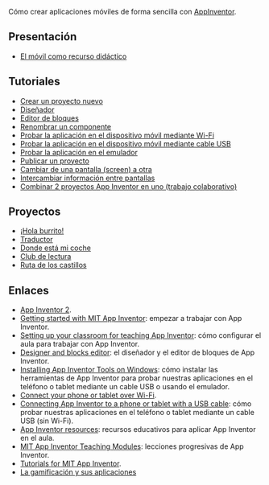Cómo crear aplicaciones móviles de forma sencilla con [AppInventor](https://appinventor.mit.edu/).

## Presentación

- [El móvil como recurso didáctico](https://docs.google.com/presentation/d/10dgxGJN1xbqBhV4Pzazc5RxcroJgh6kRAVwRqx2GLuo/edit?usp=sharing)

## Tutoriales

- [Crear un proyecto nuevo](tutoriales/crear-un-proyecto-nuevo)
- [Diseñador](tutoriales/disenador)
- [Editor de bloques](tutoriales/editor-de-bloques)
- [Renombrar un componente](tutoriales/renombrar-un-componente)
- [Probar la aplicación en el dispositivo móvil mediante Wi-Fi](tutoriales/probar-la-aplicacion-en-el-dispositivo-movil-mediante-wi-fi)
- [Probar la aplicación en el dispositivo móvil mediante cable USB](tutoriales/probar-la-aplicacion-en-el-dispositivo-movil-mediante-cable-usb)
- [Probar la aplicación en el emulador](tutoriales/probar-la-aplicacion-en-el-emulador)
- [Publicar un proyecto](tutoriales/publicar-un-proyecto)
- [Cambiar de una pantalla (screen) a otra](tutoriales/cambiar-de-una-pantalla-a-otra)
- [Intercambiar información entre pantallas](tutoriales/intercambiar-informacion-entre-pantallas)
- [Combinar 2 proyectos App Inventor en uno (trabajo colaborativo)](https://github.com/fvarrui/AI2MergerTool/blob/master/README.md)

## Proyectos

- [¡Hola burrito!](proyectos/hola-burrito)
- [Traductor](proyectos/traductor)
- [Donde está mi coche](proyectos/donde-esta-mi-coche)
- [Club de lectura](proyectos/club-de-lectura)
- [Ruta de los castillos](proyectos/ruta-de-los-castillos)

## Enlaces

- [App Inventor 2](https://appinventor.mit.edu/).
- [Getting started with MIT App Inventor](https://appinventor.mit.edu/explore/get-started): empezar a trabajar con App Inventor.
- [Setting up your classroom for teaching App Inventor](https://appinventor.mit.edu/explore/ai2/setup-classroom): cómo configurar el aula para trabajar con App Inventor.
- [Designer and blocks editor](https://appinventor.mit.edu/explore/designer-blocks): el diseñador y el editor de bloques de App Inventor.
- [Installing App Inventor Tools on Windows](https://appinventor.mit.edu/explore/ai2/windows): cómo instalar las herramientas de App Inventor para probar nuestras aplicaciones en el teléfono o tablet mediante un cable USB o usando el emulador.
- [Connect your phone or tablet over Wi-Fi](https://appinventor.mit.edu/explore/ai2/setup-device-wifi.html).
- [Connecting App Inventor to a phone or tablet with a USB cable](https://appinventor.mit.edu/explore/ai2/setup-device-usb): cómo probar nuestras aplicaciones en el teléfono o tablet mediante un cable USB (sin Wi-Fi).
- [App Inventor resources](https://appinventor.mit.edu/explore/resources): recursos educativos para aplicar App Inventor en el aula.
- [MIT App Inventor Teaching Modules](http://appinventor.mit.edu/explore/teach/mitcurriculum): lecciones progresivas de App Inventor.
- [Tutorials for MIT App Inventor](http://appinventor.mit.edu/explore/ai2/tutorials).
- [La gamificación y sus aplicaciones](https://www.erubrica.com/blog/educacion/la-gamificacion-y-su-aplicacion/)
